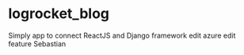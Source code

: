 # logrocket_blog
Simply app to connect ReactJS and Django framework
edit azure
edit feature Sebastian
